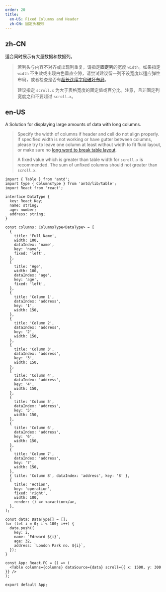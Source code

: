 ```yaml
---
order: 20
title:
  en-US: Fixed Columns and Header
  zh-CN: 固定头和列
---
```


## zh-CN

适合同时展示有大量数据和数据列。

> 若列头与内容不对齐或出现列重复，请指定**固定列**的宽度 `width`。如果指定 `width` 不生效或出现白色垂直空隙，请尝试建议留一列不设宽度以适应弹性布局，或者检查是否有[超长连续字段破坏布局](https://github.com/ant-design/ant-design/issues/13825#issuecomment-449889241)。
>
> 建议指定 `scroll.x` 为大于表格宽度的固定值或百分比。注意，且非固定列宽度之和不要超过 `scroll.x`。

## en-US

A Solution for displaying large amounts of data with long columns.

> Specify the width of columns if header and cell do not align properly. If specified width is not working or have gutter between columns, please try to leave one column at least without width to fit fluid layout, or make sure no [long word to break table layout](https://github.com/ant-design/ant-design/issues/13825#issuecomment-449889241).
>
> A fixed value which is greater than table width for `scroll.x` is recommended. The sum of unfixed columns should not greater than `scroll.x`.

```tsx
import { Table } from 'antd';
import type { ColumnsType } from 'antd/lib/table';
import React from 'react';

interface DataType {
  key: React.Key;
  name: string;
  age: number;
  address: string;
}

const columns: ColumnsType<DataType> = [
  {
    title: 'Full Name',
    width: 100,
    dataIndex: 'name',
    key: 'name',
    fixed: 'left',
  },
  {
    title: 'Age',
    width: 100,
    dataIndex: 'age',
    key: 'age',
    fixed: 'left',
  },
  {
    title: 'Column 1',
    dataIndex: 'address',
    key: '1',
    width: 150,
  },
  {
    title: 'Column 2',
    dataIndex: 'address',
    key: '2',
    width: 150,
  },
  {
    title: 'Column 3',
    dataIndex: 'address',
    key: '3',
    width: 150,
  },
  {
    title: 'Column 4',
    dataIndex: 'address',
    key: '4',
    width: 150,
  },
  {
    title: 'Column 5',
    dataIndex: 'address',
    key: '5',
    width: 150,
  },
  {
    title: 'Column 6',
    dataIndex: 'address',
    key: '6',
    width: 150,
  },
  {
    title: 'Column 7',
    dataIndex: 'address',
    key: '7',
    width: 150,
  },
  { title: 'Column 8', dataIndex: 'address', key: '8' },
  {
    title: 'Action',
    key: 'operation',
    fixed: 'right',
    width: 100,
    render: () => <a>action</a>,
  },
];

const data: DataType[] = [];
for (let i = 0; i < 100; i++) {
  data.push({
    key: i,
    name: `Edrward ${i}`,
    age: 32,
    address: `London Park no. ${i}`,
  });
}

const App: React.FC = () => (
  <Table columns={columns} dataSource={data} scroll={{ x: 1500, y: 300 }} />
);

export default App;
```
